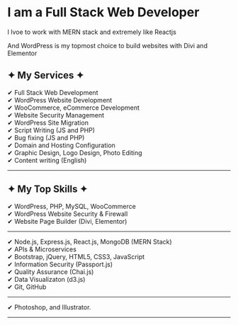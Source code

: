 # I am a Full Stack Web Developer

I lvoe to work with MERN stack and extremely like Reactjs 

And WordPress is my topmost choice to build websites with Divi and Elementor 

## ✦ My Services ✦

✔ Full Stack Web Development <br/>
✔ WordPress Website Development <br/>
✔ WooCommerce, eCommerce Development <br/>
✔ Website Security Management <br/>
✔ WordPress Site Migration <br/>
✔ Script Writing (JS and PHP) <br/>
✔ Bug fixing (JS and PHP) <br/>
✔ Domain and Hosting Configuration <br/>
✔ Graphic Design, Logo Design, Photo Editing <br/>
✔ Content writing (English) <br/>

----------------------------------------------------------------------------------------


## ✦ My Top Skills ✦

✔ WordPress, PHP, MySQL, WooCommerce <br/>
✔ WordPress Website Security & Firewall <br/>
✔ Website Page Builder (Divi, Elementor) <br/>

------------------------------------------------------------------------------------------
✔ Node.js, Express.js, React.js, MongoDB (MERN Stack) <br/>
✔ APIs & Microservices <br/>
✔ Bootstrap, jQuery, HTML5, CSS3, JavaScript <br/>
✔ Information Security (Passport.js) <br/>
✔ Quality Assurance (Chai.js) <br/>
✔ Data Visualizaton (d3.js) <br/>
✔ Git, GitHub

------------------------------------------------------------------------------------------
✔ Photoshop, and Illustrator.

------------------------------------------------------------------------------------------

